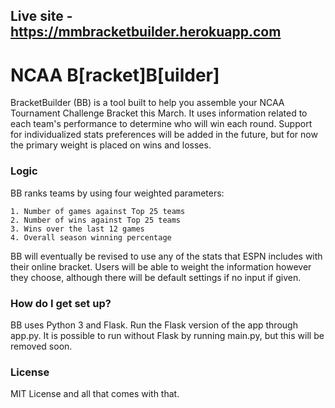 
## Live site -  https://mmbracketbuilder.herokuapp.com ##

# NCAA B[racket]B[uilder] #

BracketBuilder (BB) is a tool built to help you assemble your NCAA Tournament Challenge Bracket this March. It uses information related to each team's performance to determine who will win each round. Support for individualized stats preferences will be added in the future, but for now the primary weight is placed on wins and losses.

### Logic ###
BB ranks teams by using four weighted parameters:

	1. Number of games against Top 25 teams
	2. Number of wins against Top 25 teams
	3. Wins over the last 12 games
	4. Overall season winning percentage

BB will eventually be revised to use any of the stats that ESPN includes with their online bracket. Users will be able to weight the information however they choose, although there will be default settings if no input if given.

### How do I get set up? ###

BB uses Python 3 and Flask. Run the Flask version of the app through app.py.
It is possible to run without Flask by running main.py,
but this will be removed soon.



### License ###
MIT License and all that comes with that.
